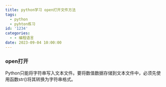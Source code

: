 ```yaml
---
title: python学习 open打开文件方法
tags:
  - python
  - pyhton练习
id: '1234'
categories:
  - - 编程语言
date: 2023-09-04 10:00:00
---
```


### open打开



Python只能将字符串写入文本文件。要将数值数据存储到文本文件中，必须先使用函数str()将其转换为字符串格式。

